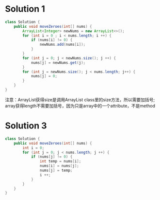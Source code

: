 # Solution 1
``` Java
class Solution {
    public void moveZeroes(int[] nums) {
        ArrayList<Integer> newNums = new ArrayList<>();
        for (int i = 0 ; i < nums.length; i ++) {
            if (nums[i] != 0) {
                newNums.add(nums[i]);
            }
        }
        for (int j = 0; j < newNums.size(); j ++) {
            nums[j] = newNums.get(j);
        }
        for (int j = newNums.size(); j < nums.length; j++) {
            nums[j] = 0;
        }
    }
}
```
注意：ArrayList获得size是调用ArrayList class里的size方法，所以需要加括号; array获得length不需要加括号，因为只是array中的一个attribute，不是method
# Solution 3
```Java
class Solution {
    public void moveZeroes(int[] nums) {
        int i = 0;
        for (int j = 0; j < nums.length; j ++) {
            if (nums[j] != 0) {
                int temp = nums[i];
                nums[i] = nums[j];
                nums[j] = temp;
                i ++;
            }
        }
    }
}
```
